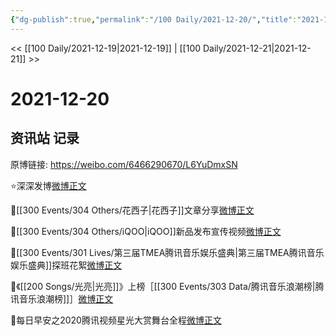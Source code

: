 ```yaml
---
{"dg-publish":true,"permalink":"/100 Daily/2021-12-20/","title":"2021-12-20","created":"2022-12-23T10:42:01.000+08:00","updated":"2023-02-26T00:50:16.000+08:00"}
---
```



<< [[100 Daily/2021-12-19\|2021-12-19]] | [[100 Daily/2021-12-21\|2021-12-21]] >>

# 2021-12-20

## 资讯站 记录

原博链接: https://weibo.com/6466290670/L6YuDmxSN

⭐深深发博[微博正文](https://m.weibo.cn/6466290670/4716565276657027)

🌸[[300 Events/304 Others/花西子\|花西子]]文章分享[微博正文](https://m.weibo.cn/6466290670/4716597644626310)

📱[[300 Events/304 Others/iQOO\|iQOO]]新品发布宣传视频[微博正文](https://m.weibo.cn/6466290670/4716498067919003)

🐧[[300 Events/301 Lives/第三届TMEA腾讯音乐娱乐盛典\|第三届TMEA腾讯音乐娱乐盛典]]探班花絮[微博正文](https://m.weibo.cn/6466290670/4716531970473990)

🎵《[[200 Songs/光亮\|光亮]]》上榜［[[300 Events/303 Data/腾讯音乐浪潮榜\|腾讯音乐浪潮榜]]］[微博正文](https://m.weibo.cn/6466290670/4716518644912929)

🌄每日早安之2020腾讯视频星光大赏舞台全程[微博正文](https://m.weibo.cn/6466290670/4716404454981884)
